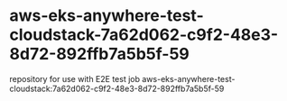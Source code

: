 # aws-eks-anywhere-test-cloudstack-7a62d062-c9f2-48e3-8d72-892ffb7a5b5f-59
repository for use with E2E test job aws-eks-anywhere-test-cloudstack:7a62d062-c9f2-48e3-8d72-892ffb7a5b5f-59
